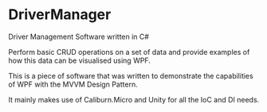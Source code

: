 DriverManager
=============

Driver Management Software written in C#

Perform basic CRUD operations on a set of data and provide examples of how this data can be visualised using WPF.

This is a piece of software that was written to demonstrate the capabilities of WPF with the MVVM Design Pattern. 

It mainly makes use of Caliburn.Micro and Unity for all the IoC and DI needs.

